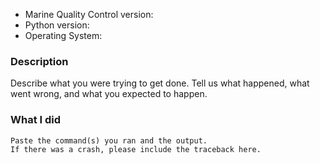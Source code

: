 * Marine Quality Control version:
* Python version:
* Operating System:

### Description

Describe what you were trying to get done.
Tell us what happened, what went wrong, and what you expected to happen.

### What I did

```
Paste the command(s) you ran and the output.
If there was a crash, please include the traceback here.
```